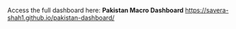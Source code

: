 Access the full dashboard here: **Pakistan Macro Dashboard** https://savera-shah1.github.io/pakistan-dashboard/
